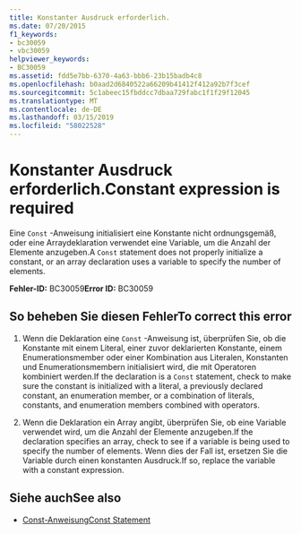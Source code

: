 ```yaml
---
title: Konstanter Ausdruck erforderlich.
ms.date: 07/20/2015
f1_keywords:
- bc30059
- vbc30059
helpviewer_keywords:
- BC30059
ms.assetid: fdd5e7bb-6370-4a63-bbb6-23b15badb4c8
ms.openlocfilehash: b0aad2d6840522a66209b41412f412a92b7f3cef
ms.sourcegitcommit: 5c1abeec15fbddcc7dbaa729fabc1f1f29f12045
ms.translationtype: MT
ms.contentlocale: de-DE
ms.lasthandoff: 03/15/2019
ms.locfileid: "58022528"
---
```

# <a name="constant-expression-is-required"></a><span data-ttu-id="67fef-102">Konstanter Ausdruck erforderlich.</span><span class="sxs-lookup"><span data-stu-id="67fef-102">Constant expression is required</span></span>
<span data-ttu-id="67fef-103">Eine `Const` -Anweisung initialisiert eine Konstante nicht ordnungsgemäß, oder eine Arraydeklaration verwendet eine Variable, um die Anzahl der Elemente anzugeben.</span><span class="sxs-lookup"><span data-stu-id="67fef-103">A `Const` statement does not properly initialize a constant, or an array declaration uses a variable to specify the number of elements.</span></span>  
  
 <span data-ttu-id="67fef-104">**Fehler-ID:** BC30059</span><span class="sxs-lookup"><span data-stu-id="67fef-104">**Error ID:** BC30059</span></span>  
  
## <a name="to-correct-this-error"></a><span data-ttu-id="67fef-105">So beheben Sie diesen Fehler</span><span class="sxs-lookup"><span data-stu-id="67fef-105">To correct this error</span></span>  
  
1.  <span data-ttu-id="67fef-106">Wenn die Deklaration eine `Const` -Anweisung ist, überprüfen Sie, ob die Konstante mit einem Literal, einer zuvor deklarierten Konstante, einem Enumerationsmember oder einer Kombination aus Literalen, Konstanten und Enumerationsmembern initialisiert wird, die mit Operatoren kombiniert werden.</span><span class="sxs-lookup"><span data-stu-id="67fef-106">If the declaration is a `Const` statement, check to make sure the constant is initialized with a literal, a previously declared constant, an enumeration member, or a combination of literals, constants, and enumeration members combined with operators.</span></span>  
  
2.  <span data-ttu-id="67fef-107">Wenn die Deklaration ein Array angibt, überprüfen Sie, ob eine Variable verwendet wird, um die Anzahl der Elemente anzugeben.</span><span class="sxs-lookup"><span data-stu-id="67fef-107">If the declaration specifies an array, check to see if a variable is being used to specify the number of elements.</span></span> <span data-ttu-id="67fef-108">Wenn dies der Fall ist, ersetzen Sie die Variable durch einen konstanten Ausdruck.</span><span class="sxs-lookup"><span data-stu-id="67fef-108">If so, replace the variable with a constant expression.</span></span>  
  
## <a name="see-also"></a><span data-ttu-id="67fef-109">Siehe auch</span><span class="sxs-lookup"><span data-stu-id="67fef-109">See also</span></span>

- [<span data-ttu-id="67fef-110">Const-Anweisung</span><span class="sxs-lookup"><span data-stu-id="67fef-110">Const Statement</span></span>](../../visual-basic/language-reference/statements/const-statement.md)
